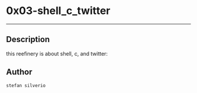 # 0x03-shell_c_twitter
---
## Description

this reefinery is about shell, c, and twitter:

## Author
`stefan silverio`